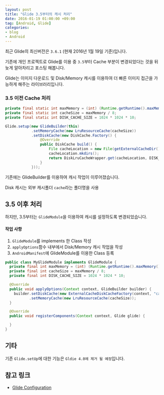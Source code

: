 ```yaml
---
layout: post
title: "Glide 3.5부터의 캐시 처리"
date: 2016-01-19 01:00:00 +09:00
tag: [Android, Glide]
categories:
- blog
- Android
---
```


최근 Glide의 최신버전은 `3.6.1` (현재 2016년 1월 19일 기준)입니다.

기존에 개인 프로젝트로 Glide를 이용 중 `3.5`부터 Cache 부분이 변경되었다는 것을 뒤늦게 알아차리고 포스팅 해봅니다.

<!--more-->

Glide는 이미지 다운로드 및 Disk/Memory 캐시를 이용하여 더 빠른 이미지 접근을 가능하게 해주는 라이브러리입니다.

### 3.5 이전 Cache 처리

```java
private final static int maxMemory = (int) (Runtime.getRuntime().maxMemory() / 1024);
private final static int cacheSize = maxMemory / 8;
private final static int DISK_CACHE_SIZE = 1024 * 1024 * 10;

Glide.setup(new GlideBuilder(this)
			.setMemoryCache(new LruResourceCache(cacheSize))
			.setDiskCache(new DiskCache.Factory() {
				@Override
				public DiskCache build() {
					File cacheLocation = new File(getExternalCacheDir(), "cache");
					cacheLocation.mkdirs();
					return DiskLruCacheWrapper.get(cacheLocation, DISK_CACHE_SIZE);
				}
			}));
```

기존에는 GlideBuilder를 이용하여 캐시 작업이 이루어졌습니다.

Disk 캐시는 외부 캐시폴더 `cache`라는 폴더명을 사용

## 3.5 이후 처리

하지만, 3.5부터는 `GlideModule`을 이용하여 캐시를 설정하도록 변경되었습니다.

#### 작업 사항

1. `GlideModule`를 implements 한 Class 작성
2. `applyOptions`함수 내부에서 Disk/Memory 캐시 작업을 작성
3. `AndroidManifest`에 GlideModule를 이용한 Class 등록

```java
public class MyGlideModule implements GlideModule {
  private final int maxMemory = (int) (Runtime.getRuntime().maxMemory() / 1024);
  private final int cacheSize = maxMemory / 8;
  private final int DISK_CACHE_SIZE = 1024 * 1024 * 10;

  @Override
  public void applyOptions(Context context, GlideBuilder builder) {
    builder.setDiskCache(new ExternalCacheDiskCacheFactory(context, "cache", DISK_CACHE_SIZE))
           .setMemoryCache(new LruResourceCache(cacheSize));
  }

  @Override
  public void registerComponents(Context context, Glide glide) {

  }
}
```

## 기타

기존 `Glide.setUp`에 대한 기능은 `Gldie 4.0에 제거 될 예정`입니다.

## 참고 링크
- [Glide Configuration](https://github.com/bumptech/glide/wiki/Configuration)
